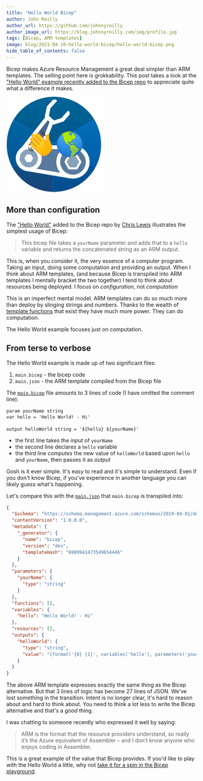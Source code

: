 ```yaml
---
title: "Hello World Bicep"
author: John Reilly
author_url: https://github.com/johnnyreilly
author_image_url: https://blog.johnnyreilly.com/img/profile.jpg
tags: [Bicep, ARM templates]
image: blog/2021-04-10-hello-world-bicep/hello-world-bicep.png
hide_table_of_contents: false
---
```

Bicep makes Azure Resource Management a great deal simpler than ARM templates. The selling point here is grokkability. This post takes a look at the ["Hello World" example recently added to the Bicep repo](https://github.com/Azure/bicep/pull/2011) to appreciate quite what a difference it makes.

![hello world bicep](../static/blog/2021-04-10-hello-world-bicep/hello-world-bicep.png)

## More than configuration 

The ["Hello World"](https://github.com/Azure/bicep/tree/187d4d2047dc83c69695ba79761f552bcb00c319/docs/examples/000/01-hello-world) added to the Bicep repo by [Chris Lewis](https://github.com/ChristopherGLewis) illustrates the simplest usage of Bicep:

> This bicep file takes a `yourName` parameter and adds that to a `hello` variable and returns the concatenated string as an ARM output.

This is, when you consider it, the very essence of a computer program. Taking an input, doing some computation and providing an output. When I think about ARM templates, (and because Bicep is transpiled into ARM templates I mentally bracket the two together) I tend to think about resources being deployed. I focus on *configuration*, not *computation*

This is an imperfect mental model. ARM templates can do so much more than deploy by slinging strings and numbers. Thanks to the wealth of [template functions](https://docs.microsoft.com/en-us/azure/azure-resource-manager/templates/template-functions) that exist they have much more power. They can do computation.

The Hello World example focuses just on computation.

## From terse to verbose

The Hello World example is made up of two significant files:

1. `main.bicep` - the bicep code
2. `main.json` - the ARM template compiled from the Bicep file  

The [`main.bicep`](https://github.com/Azure/bicep/blob/187d4d2047dc83c69695ba79761f552bcb00c319/docs/examples/000/01-hello-world/main.bicep) file amounts to 3 lines of code (I have omitted the comment line):

```bicep
param yourName string
var hello = 'Hello World! - Hi'

output helloWorld string = '${hello} ${yourName}'
```

- the first line takes the *input* of `yourName`
- the second line declares a `hello` variable
- the third line *computes* the new value of `helloWorld` based upon `hello` and `yourName`, then passes it as *output*

Gosh is it ever simple. It's easy to read and it's simple to understand. Even if you don't know Bicep, if you've experience in another language you can likely guess what's happening.

Let's compare this with the [`main.json`](https://github.com/Azure/bicep/blob/187d4d2047dc83c69695ba79761f552bcb00c319/docs/examples/000/01-hello-world/main.json) that `main.bicep` is transpiled into:

```json
{
  "$schema": "https://schema.management.azure.com/schemas/2019-04-01/deploymentTemplate.json#",
  "contentVersion": "1.0.0.0",
  "metadata": {
    "_generator": {
      "name": "bicep",
      "version": "dev",
      "templateHash": "6989941473549654446"
    }
  },
  "parameters": {
    "yourName": {
      "type": "string"
    }
  },
  "functions": [],
  "variables": {
    "hello": "Hello World! - Hi"
  },
  "resources": [],
  "outputs": {
    "helloWorld": {
      "type": "string",
      "value": "[format('{0} {1}', variables('hello'), parameters('yourName'))]"
    }
  }
}
```

The above ARM template expresses exactly the same thing as the Bicep alternative. But that 3 lines of logic has become 27 lines of JSON. We've lost something in the transition. Intent is no longer clear, it's hard to reason about and hard to think about. You need to think a lot less to write the Bicep alternative and that's a *good* thing.

I was chatting to someone recently who expressed it well by saying:

> ARM is the format that the resource providers understand, so really it’s the Azure equivalent of Assembler – and I don’t know anyone who enjoys coding in Assembler.

This is a great example of the value that Bicep provides. If you'd like to play with the Hello World a little, why not [take it for a spin in the Bicep playground](https://aka.ms/bicepdemo#eJzT1w9OzC3ISVXISM3JyVcozy/KSeEqSCxKzFWozC8t8kvMTVUoLinKzEvnKkssgqqyVVD3ADPCQcoVFXQVPDLVubjyS0sKSksgasAyUJ0g9SrVYOFaBZVqmLm16gCvlitr).


